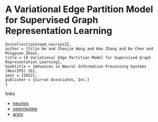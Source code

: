 # A Variational Edge Partition Model for Supervised Graph Representation Learning

```
@incollection{vepm_neurips22,
author = {Yilin He and Chaojie Wang and Hao Zhang and Bo Chen and Mingyuan Zhou},
title = {A Variational Edge Partition Model for Supervised Graph Representation Learning},
booktitle = {Advances in Neural Information Processing Systems (NeurIPS) 35},
year = {2022},
publisher = {Curran Associates, Inc.}
}
```

links
- [neurips](https://nips.cc/Conferences/2022/Schedule?showEvent=53695)
- [openreview](https://openreview.net/forum?id=PfStAhJ2t1g)
- [arxiv](https://arxiv.org/abs/2202.03233)

